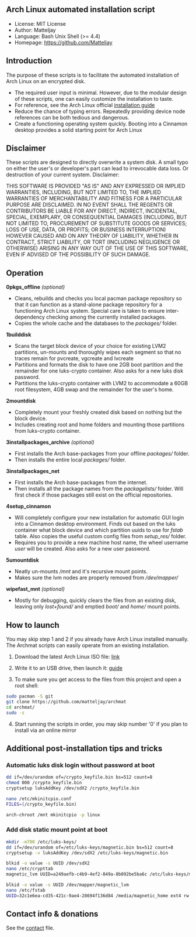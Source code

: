 ## Arch Linux automated installation script

- License: MIT License
- Author: Matteljay
- Language: Bash Unix Shell (>= 4.4)
- Homepage: https://github.com/Matteljay


## Introduction

The purpose of these scripts is to facilitate the automated installation of Arch Linux on an encrypted disk.

- The required user input is minimal. However, due to the modular design of these scripts, one can easily customize the installation to taste.
- For reference, see the Arch Linux official [installation guide](https://wiki.archlinux.org/index.php/Installation_guide)
- Reduce the chance of typing errors. Repeatedly providing device node references can be both tedious and dangerous.
- Create a functioning operating system quickly. Booting into a Cinnamon desktop provides a solid starting point for Arch Linux


## Disclaimer

These scripts are designed to directly overwrite a system disk. A small typo on either the user's or developer's part
can lead to irrevocable data loss. Or destruction of your current system. Disclaimer:

THIS SOFTWARE IS PROVIDED "AS IS" AND ANY EXPRESSED OR IMPLIED WARRANTIES, INCLUDING, BUT NOT LIMITED TO, THE IMPLIED WARRANTIES OF MERCHANTABILITY AND FITNESS FOR A PARTICULAR PURPOSE ARE DISCLAIMED. IN NO EVENT SHALL THE REGENTS OR CONTRIBUTORS BE LIABLE FOR ANY DIRECT, INDIRECT, INCIDENTAL, SPECIAL, EXEMPLARY, OR CONSEQUENTIAL DAMAGES (INCLUDING, BUT NOT LIMITED TO, PROCUREMENT OF SUBSTITUTE GOODS OR SERVICES; LOSS OF USE, DATA, OR PROFITS; OR BUSINESS INTERRUPTION)
HOWEVER CAUSED AND ON ANY THEORY OF LIABILITY, WHETHER IN CONTRACT, STRICT LIABILITY, OR TORT (INCLUDING NEGLIGENCE OR OTHERWISE) ARISING IN ANY WAY OUT OF THE USE OF THIS SOFTWARE, EVEN IF ADVISED OF THE POSSIBILITY OF SUCH DAMAGE.


## Operation

**0pkgs_offline** *(optional)*
- Cleans, rebuilds and checks you local pacman package repository so that it can function as a stand-alone package repository for a functioning Arch Linux system.
Special care is taken to ensure inter-dependency checking among the currently installed packages.
- Copies the whole cache and the databases to the *packages/* folder.

**1builddisk**
- Scans the target block device of your choice for existing LVM2 partitions, un-mounts and thoroughly wipes each segment so that no traces remain for pvcreate, vgcreate and lvcreate
- Partitions and formats the disk to have one 2GB boot partition and the remainder for one luks-crypto container. Also asks for a new luks disk password.
- Partitions the luks-crypto container with LVM2 to accommodate a 60GB root filesystem, 4GB swap and the remainder for the user's home.

**2mountdisk**
- Completely mount your freshly created disk based on nothing but the block device.
- Includes creating root and home folders and mounting those partitions from luks-crypto container.

**3installpackages_archive** *(optional)*
- First installs the Arch base-packages from your offline *packages/* folder.
- Then installs the entire local *packages/* folder.

**3installpackages_net**
- First installs the Arch base-packages from the internet.
- Then installs all the package names from the *packagelists/* folder. Will first check if those packages still exist on the official repositories.

**4setup_cinnamon**
- Will completely configure your new installation for automatic GUI login into a Cinnamon desktop environment.
Finds out based on the luks container what block device and which partition uuids to use for *fstab* table.
Also copies the useful custom config files from *setup_res/* folder.
- Requires you to provide a new machine host name, the wheel username *user* will be created. Also asks for a new user password.

**5umountdisk**
- Neatly un-mounts */mnt* and it's recursive mount points.
- Makes sure the lvm nodes are properly removed from */dev/mapper/*

**wipefast_mnt** *(optional)*
- Mostly for debugging, quickly clears the files from an existing disk, leaving only *lost+found/* and emptied *boot/* and *home/* mount points.


## How to launch

You may skip step 1 and 2 if you already have Arch Linux installed manually. The Archmat scripts can easily operate from an existing installation.

1. Download the latest Arch Linux ISO file: [link](https://www.archlinux.org/download/)

2. Write it to an USB drive, then launch it: [guide](https://wiki.archlinux.org/index.php/USB_flash_installation_media)

3. To make sure you get access to the files from this project and open a root shell:

```bash
sudo pacman -S git
git clone https://github.com/matteljay/archmat
cd archmat/
sudo -s
```

4. Start running the scripts in order, you may skip number '0' if you plan to install via an online mirror


## Additional post-installation tips and tricks

### Automatic luks disk login without password at boot

```bash
dd if=/dev/urandom of=/crypto_keyfile.bin bs=512 count=8
chmod 000 /crypto_keyfile.bin
cryptsetup luksAddKey /dev/sdX2 /crypto_keyfile.bin

nano /etc/mkinitcpio.conf
FILES=(/crypto_keyfile.bin)

arch-chroot /mnt mkinitcpio -p linux
```

### Add disk static mount point at boot

```bash
mkdir -m700 /etc/luks-keys/
dd if=/dev/urandom of=/etc/luks-keys/magnetic.bin bs=512 count=8
cryptsetup -v luksAddKey /dev/sdX2 /etc/luks-keys/magnetic.bin

blkid -o value -s UUID /dev/sdX2
nano /etc/crypttab
magnetic_lvm UUID=a249aefb-c4b9-4ef2-849a-8b092be5ba6c /etc/luks-keys/magnetic.bin luks

blkid -o value -s UUID /dev/mapper/magnetic_lvm
nano /etc/fstab
UUID=32c1e6ea-cd35-421c-9ae4-28694f136d84 /media/magnetic_home ext4 rw,noatime 0 2
```

## Contact info & donations

See the [contact](https://github.com/Matteljay/archmat/blob/master/CONTACT.md) file.


